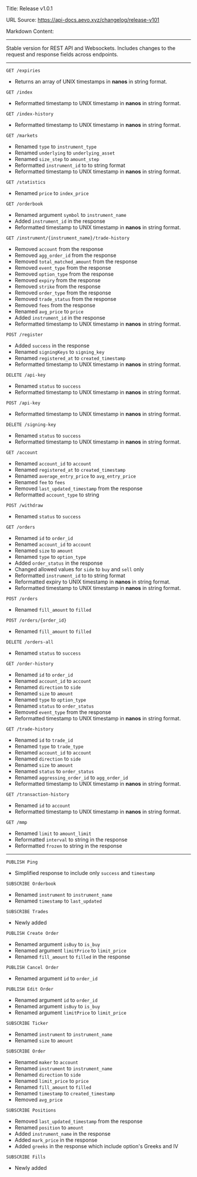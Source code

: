 Title: Release v1.0.1

URL Source: https://api-docs.aevo.xyz/changelog/release-v101

Markdown Content:
* * *

Stable version for REST API and Websockets. Includes changes to the request and response fields across endpoints.

* * *

`GET /expiries`

*   Returns an array of UNIX timestamps in **nanos** in string format.

`GET /index`

*   Reformatted timestamp to UNIX timestamp in **nanos** in string format.

`GET /index-history`

*   Reformatted timestamp to UNIX timestamp in **nanos** in string format.

`GET /markets`

*   Renamed `type` to `instrument_type`
*   Renamed `underlying` to `underlying_asset`
*   Renamed `size_step` to `amount_step`
*   Reformatted `instrument_id` to to string format
*   Reformatted timestamp to UNIX timestamp in **nanos** in string format.

`GET /statistics`

*   Renamed `price` to `index_price`

`GET /orderbook`

*   Renamed argument `symbol` to `instrument_name`
*   Added `instrument_id` in the response
*   Reformatted timestamp to UNIX timestamp in **nanos** in string format.

`GET /instrument/{instrument_name}/trade-history`

*   Removed `account` from the response
*   Removed `agg_order_id` from the response
*   Removed `total_matched_amount` from the response
*   Removed `event_type` from the response
*   Removed `option_type` from the response
*   Removed `expiry` from the response
*   Removed `strike` from the response
*   Removed `order_type` from the response
*   Removed `trade_status` from the response
*   Removed `fees` from the response
*   Renamed `avg_price` to `price`
*   Added `instrument_id` in the response
*   Reformatted timestamp to UNIX timestamp in **nanos** in string format.

`POST /register`

*   Added `success` in the response
*   Renamed `signingKeys` to `signing_key`
*   Renamed `registered_at` to `created_timestamp`
*   Reformatted timestamp to UNIX timestamp in **nanos** in string format.

`DELETE /api-key`

*   Renamed `status` to `success`
*   Reformatted timestamp to UNIX timestamp in **nanos** in string format.

`POST /api-key`

*   Reformatted timestamp to UNIX timestamp in **nanos** in string format.

`DELETE /signing-key`

*   Renamed `status` to `success`
*   Reformatted timestamp to UNIX timestamp in **nanos** in string format.

`GET /account`

*   Renamed `account_id` to `account`
*   Renamed `registered_at` to `created_timestamp`
*   Renamed `average_entry_price` to `avg_entry_price`
*   Renamed `fee` to `fees`
*   Removed `last_updated_timestamp` from the response
*   Reformatted `account_type` to string

`POST /withdraw`

*   Renamed `status` to `success`

`GET /orders`

*   Renamed `id` to `order_id`
*   Renamed `account_id` to `account`
*   Renamed `size` to `amount`
*   Renamed `type` to `option_type`
*   Added `order_status` in the response
*   Changed allowed values for `side` to `buy` and `sell` only
*   Reformatted `instrument_id` to to string format
*   Reformatted expiry to UNIX timestamp in **nanos** in string format.
*   Reformatted timestamp to UNIX timestamp in **nanos** in string format.

`POST /orders`

*   Renamed `fill_amount` to `filled`

`POST /orders/{order_id}`

*   Renamed `fill_amount` to `filled`

`DELETE /orders-all`

*   Renamed `status` to `success`

`GET /order-history`

*   Renamed `id` to `order_id`
*   Renamed `account_id` to `account`
*   Renamed `direction` to `side`
*   Renamed `size` to `amount`
*   Renamed `type` to `option_type`
*   Renamed `status` to `order_status`
*   Removed `event_type` from the response
*   Reformatted timestamp to UNIX timestamp in **nanos** in string format.

`GET /trade-history`

*   Renamed `id` to `trade_id`
*   Renamed `type` to `trade_type`
*   Renamed `account_id` to `account`
*   Renamed `direction` to `side`
*   Renamed `size` to `amount`
*   Renamed `status` to `order_status`
*   Renamed `aggressing_order_id` to `agg_order_id`
*   Reformatted timestamp to UNIX timestamp in **nanos** in string format.

`GET /transaction-history`

*   Renamed `id` to `account`
*   Reformatted timestamp to UNIX timestamp in **nanos** in string format.

`GET /mmp`

*   Renamed `limit` to `amount_limit`
*   Reformatted `interval` to string in the response
*   Reformatted `frozen` to string in the response

* * *

`PUBLISH Ping`

*   Simplified response to include only `success` and `timestamp`

`SUBSCRIBE Orderbook`

*   Renamed `instrument` to `instrument_name`
*   Renamed `timestamp` to `last_updated`

`SUBSCRIBE Trades`

*   Newly added

`PUBLISH Create Order`

*   Renamed argument `isBuy` to `is_buy`
*   Renamed argument `limitPrice` to `limit_price`
*   Renamed `fill_amount` to `filled` in the response

`PUBLISH Cancel Order`

*   Renamed argument `id` to `order_id`

`PUBLISH Edit Order`

*   Renamed argument `id` to `order_id`
*   Renamed argument `isBuy` to `is_buy`
*   Renamed argument `limitPrice` to `limit_price`

`SUBSCRIBE Ticker`

*   Renamed `instrument` to `instrument_name`
*   Renamed `size` to `amount`

`SUBSCRIBE Order`

*   Renamed `maker` to `account`
*   Renamed `instrument` to `instrument_name`
*   Renamed `direction` to `side`
*   Renamed `limit_price` to `price`
*   Renamed `fill_amount` to `filled`
*   Renamed `timestamp` to `created_timestamp`
*   Removed `avg_price`

`SUBSCRIBE Positions`

*   Removed `last_updated_timestamp` from the response
*   Renamed `position` to `amount`
*   Added `instrument_name` in the response
*   Added `mark_price` in the response
*   Added `greeks` in the response which include option's Greeks and IV

`SUBSCRIBE Fills`

*   Newly added
